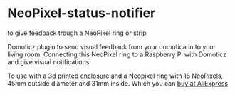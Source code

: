 # NeoPixel-status-notifier
 to give feedback trough a NeoPixel ring or strip

Domoticz plugin to send visual feedback from your domotica in to your living room. Connecting this NeoPixel ring to a Raspberry Pi with Domoticz and give visual notifications.


To use with a [3d printed enclosure](https://www.thingiverse.com/thing:2807148) and a Neopixel ring with 16 NeoPixels, 45mm outside diameter and 31mm inside. Which you can [buy at AliExpress](https://nl.aliexpress.com/item/16-Bits-16-X-WS2812-WS2812B-Module-5050-RGB-LED-Ring-Lamp-Light-with-Integrated-Drivers/32768917662.html)
